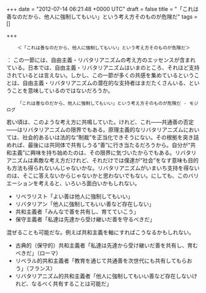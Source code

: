 
+++
date = "2012-07-14 06:21:48 +0000 UTC"
draft = false
title = "「これは善なのだから、他人に強制してもいい」という考え方そのものが危険だ"
tags = []

+++
>
        ＜「これは善なのだから、他人に強制してもいい」という考え方そのものが危険だ＞ 
：
この一節には、自由主義・リバタリアニズムの考え方のエッセンスが含まれている。日本では、自由主義・リバタリアニズムはいまのところ、それほど支持されているとは言えない。しかし、この一節が多くの共感を集めているということは、自由主義・リバタリアニズムの潜在的な支持者はまだたくさんいる、ということを意味しているのではないだろうか。 

        「これは善なのだから、他人に強制してもいい」という考え方そのものが危険だ - モジログ
    
若い頃は、このような考え方に共鳴していた。けれど、これ――共通善の否定――はリバタリアニズムの限界でもある。原理主義的なリバタリアニズムにおいては、社会的あるいは法的な“制裁”を正当化できそうにない。その根拠を突き詰めれば、最後には共同体で共有しうる“善”に行き当たるだろうから。自分が“共和主義”に興味を持ち始めたのは、その限界に気づいたからでもある。リバタリアニズムは素敵な考え方だけれど、それだけでは僕達が“社会”をなす意味も目的も方法も得られないんじゃないかな。リバタリアニズムがいまいち支持を得ないのは、そこに答えないからじゃないかと思わないでもない。にしても、このバリエーションを考えると、いろいろ面白いかもしれない。

<ul>
<li>リベラリスト「よい善は他人に強制してもいい」</li>
<li>リバタリアン「他人に強制してもいい善など存在しない」</li>
<li>共和主義者「みんなで善を共有し、育てていこう」</li>
<li>保守主義者「私達は先達から受け継いだ善を守るべきだ」</li>
</ul>混ぜることも可能だな。例えば共和主義を軸にすればこうなるかもしれない。

<ul>
<li>古典的（保守的）共和主義者「私達は先達から受け継いだ善を共有し、育むべきだ」（ローマ）</li>
<li>リベラル的共和主義者「教育を通じて共通善を次世代にも共有してもらおう」（フランス）</li>
<li>リバタリアニズム的共和主義者「他人に強制してもいい善など存在しないけれど、なるべく共有することは可能だ」</li>
</ul>

